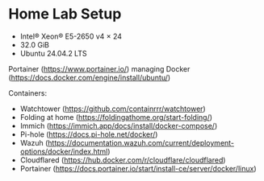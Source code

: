 # Home Lab Setup

* Intel® Xeon® E5-2650 v4 × 24
* 32.0 GiB
* Ubuntu 24.04.2 LTS

Portainer (https://www.portainer.io/) managing Docker (https://docs.docker.com/engine/install/ubuntu/)

Containers:

* Watchtower (https://github.com/containrrr/watchtower)
* Folding at home (https://foldingathome.org/start-folding/)
* Immich (https://immich.app/docs/install/docker-compose/)
* Pi-hole (https://docs.pi-hole.net/docker/)
* Wazuh (https://documentation.wazuh.com/current/deployment-options/docker/index.html)
* Cloudflared (https://hub.docker.com/r/cloudflare/cloudflared)
* Portainer (https://docs.portainer.io/start/install-ce/server/docker/linux)
